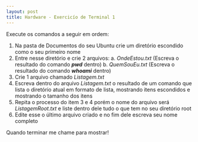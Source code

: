```yaml
---
layout: post
title: Hardware - Exercicío de Terminal 1
---
```


Execute os comandos a seguir em ordem:

1. Na pasta de Documentos do seu Ubuntu crie um diretório escondido como o seu primeiro nome
2. Entre nesse diretório e crie 2 arquivos:
        a. *OndeEstou.txt* (Escreva o resultado do comando <b>*pwd*</b> dentro)
        b. *QuemSouEu.txt* (Escreva o resultado do comando <b>*whoami*</b> dentro)
3. Crie 1 arquivo chamado *Listagem.txt*
4. Escreva dentro do arquivo *Listagem.txt* o resultado de um comando que lista o diretório atual em formato de lista, mostrando itens escondidos e mostrando o tamanho dos itens
5. Repita o processo do item 3 e 4 porém o nome do arquivo será *ListagemRoot.txt* e liste dentro dele tudo o que tem no seu diretório root
6. Edite esse o último arquivo criado e no fim dele escreva seu nome completo

Quando terminar me chame para mostrar!


